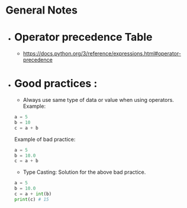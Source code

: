  # General Notes

 - # Operator precedence Table
   - https://docs.python.org/3/reference/expressions.html#operator-precedence

- # Good practices :
    - Always use same type of data or value when using operators.
    Example: 
    ```python
    a = 5
    b = 10
    c = a + b
    ```
    Example of bad practice:
    ```python
    a = 5
    b = 10.0
    c = a + b
    ```
    - Type Casting: Solution for the above bad practice.
    ```python
    a = 5
    b = 10.0
    c = a + int(b)
    print(c) # 15
    ```

    

